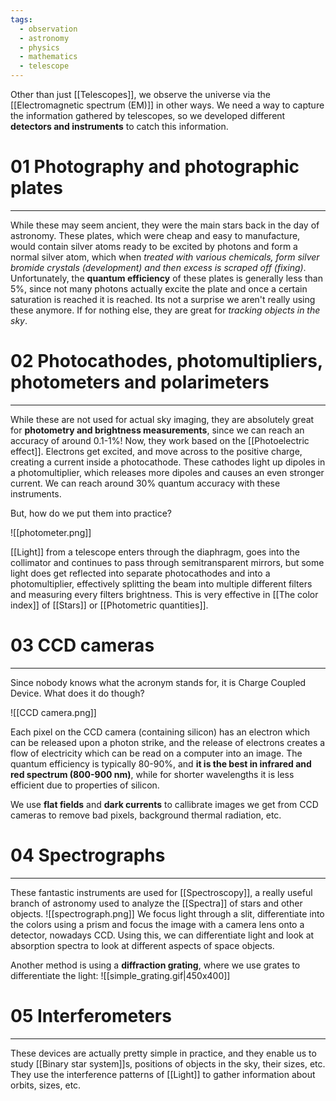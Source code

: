 ```yaml
---
tags:
  - observation
  - astronomy
  - physics
  - mathematics
  - telescope
---
```

Other than just [[Telescopes]], we observe the universe via the [[Electromagnetic spectrum (EM)]] in other ways. We need a way to capture the information gathered by telescopes, so we developed different **detectors and instruments** to catch this information.

# 01 Photography and photographic plates
---
While these may seem ancient, they were the main stars back in the day of astronomy. These plates, which were cheap and easy to manufacture, would contain silver atoms ready to be excited by photons and form a normal silver atom, which when *treated with various chemicals, form silver bromide crystals (development) and then excess is scraped off (fixing)*. Unfortunately, the **quantum efficiency** of these plates is generally less than 5%, since not many photons actually excite the plate and once a certain saturation is reached it is reached. Its not a surprise we aren't really using these anymore. If for nothing else, they are great for *tracking objects in the sky*.

# 02 Photocathodes, photomultipliers, photometers and polarimeters
---
While these are not used for actual sky imaging, they are absolutely great for **photometry and brightness measurements**, since we can reach an accuracy of around 0.1-1%! Now, they work based on the [[Photoelectric effect]]. Electrons get excited, and move across to the positive charge, creating a current inside a photocathode. These cathodes light up dipoles in a photomultiplier, which releases more dipoles and causes an even stronger current. We can reach around 30% quantum accuracy with these instruments. 

But, how do we put them into practice?

![[photometer.png]]

[[Light]] from a telescope enters through the diaphragm, goes into the collimator and continues to pass through semitransparent mirrors, but some light does get reflected into separate photocathodes and into a photomultiplier, effectively splitting the beam into multiple different filters and measuring every filters brightness. This is very effective in [[The color index]] of [[Stars]] or [[Photometric quantities]]. 

# 03 CCD cameras
---
Since nobody knows what the acronym stands for, it is Charge Coupled Device. What does it do though?

![[CCD camera.png]]

Each pixel on the CCD camera (containing silicon) has an electron which can be released upon a photon strike, and the release of electrons creates a flow of electricity which can be read on a computer into an image. The quantum efficiency is typically 80-90%, and **it is the best in infrared and red spectrum (800-900 nm)**, while for shorter wavelengths it is less efficient due to properties of silicon. 

We use **flat fields** and **dark currents** to callibrate images we get from CCD cameras to remove bad pixels, background thermal radiation, etc. 

# 04 Spectrographs
---
These fantastic instruments are used for [[Spectroscopy]], a really useful branch of astronomy used to analyze the [[Spectra]] of stars and other objects. 
![[spectrograph.png]]
We focus light through a slit, differentiate into the colors using a prism and focus the image with a camera lens onto a detector, nowadays CCD. Using this, we can differentiate light and look at absorption spectra to look at different aspects of space objects.

Another method is using a **diffraction grating**, where we use grates to differentiate the light:
![[simple_grating.gif|450x400]]
# 05 Interferometers
---
These devices are actually pretty simple in practice, and they enable us to study [[Binary star system]]s, positions of objects in the sky, their sizes, etc. They use the interference patterns of [[Light]] to gather information about orbits, sizes, etc. 




